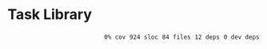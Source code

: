 # Task Library


<p align="right">
    <code>0% cov</code>&nbsp;
    <code>924 sloc</code>&nbsp;
    <code>84 files</code>&nbsp;
    <code>12 deps</code>&nbsp;
    <code>0 dev deps</code>
</p>



<!-- START doctoc -->
<!-- END doctoc -->
